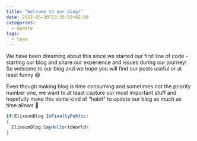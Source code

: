 ```yaml
---
title: "Welcome to our blog!"
date: 2022-05-30T13:35:53+02:00
categories:
  - update
tags:
  - team
---
```


We have been dreaming about this since we started our first line of code - starting our blog and share our experience and issues during our journey! So welcome to our blog and we hope you will find our posts useful or at least funny 😄
<!--more-->

Even though making blog is time consuming and sometimes not the priority number one, we want to at least capture our most important stuff and hopefully make this 
some kind of "habit" to update our blog as much as time allows 🙏

```csharp
if(ElixeumBlog.IsFinallyPublic)
{
  ElixeumBlog.SayHello(toWorld);
}
```
